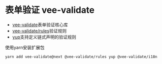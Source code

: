 # 表单验证 vee-validate
* [vee-validate](https://vee-validate.logaretm.com/v4/guide/composition-api/validation)表单验证核心库
* [vee-validate/rules](https://vee-validate.logaretm.com/v4/guide/global-validators#vee-validaterules)验证规则
* [yup](https://github.com/jquense/yup)支持定义链式声明的验证规则

使用yarn安装扩展包
```sh
yarn add vee-validate@next @vee-validate/rules yup @vee-validate/i18n
```


